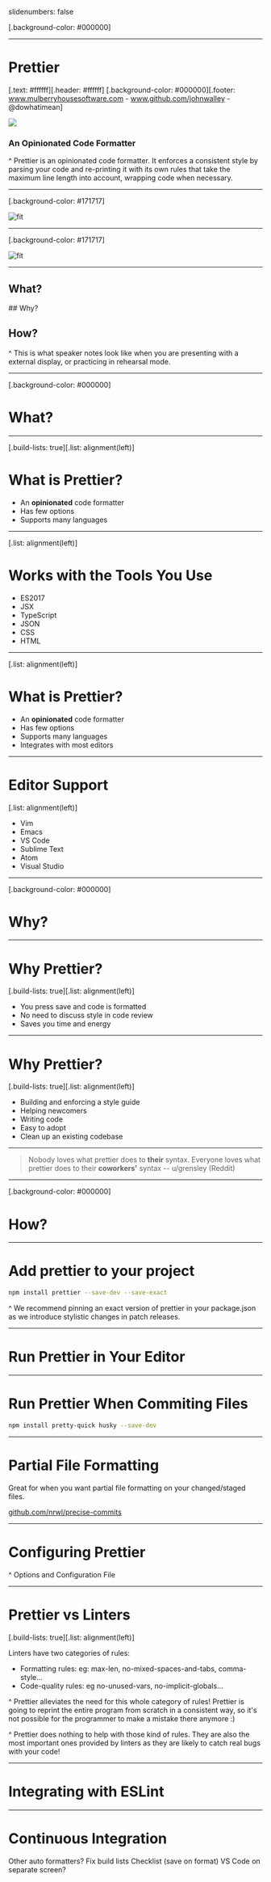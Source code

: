 slidenumbers: false

[.background-color: #000000]

---

# Prettier

[.text: #ffffff][.header: #ffffff]
[.background-color: #000000][.footer: www.mulberryhousesoftware.com - www.github.com/johnwalley - @dowhatimean]

![](title.png)

### An Opinionated Code Formatter

^ Prettier is an opinionated code formatter. It enforces a consistent style by parsing your code and re-printing it with its own rules that take the maximum line length into account, wrapping code when necessary.

---

[.background-color: #171717]

![fit](before.png)

---

[.background-color: #171717]

![fit](after.png)

---

## What?

## Why?

## How?

^ This is what speaker notes look like when you are presenting with a external display, or practicing in rehearsal mode.

---

[.background-color: #000000]

# What?

---

[.build-lists: true][.list: alignment(left)]

# What is Prettier?

- An **opinionated** code formatter
- Has few options
- Supports many languages

---

[.list: alignment(left)]

# Works with the Tools You Use

- ES2017
- JSX
- TypeScript
- JSON
- CSS
- HTML

---

[.list: alignment(left)]

# What is Prettier?

- An **opinionated** code formatter
- Has few options
- Supports many languages
- Integrates with most editors

---

# Editor Support

[.list: alignment(left)]

- Vim
- Emacs
- VS Code
- Sublime Text
- Atom
- Visual Studio

---

[.background-color: #000000]

# Why?

---

# Why Prettier?

[.build-lists: true][.list: alignment(left)]

- You press save and code is formatted
- No need to discuss style in code review
- Saves you time and energy

---

# Why Prettier?

[.build-lists: true][.list: alignment(left)]

- Building and enforcing a style guide
- Helping newcomers
- Writing code
- Easy to adopt
- Clean up an existing codebase

---

> Nobody loves what prettier does to **their** syntax.
> Everyone loves what prettier does to their **coworkers'** syntax
> -- u/grensley (Reddit)

---

[.background-color: #000000]

# How?

---

# Add prettier to your project

```bash
npm install prettier --save-dev --save-exact
```

^ We recommend pinning an exact version of prettier in your package.json as we introduce stylistic changes in patch releases.

---

# Run Prettier in Your Editor

---

# Run Prettier When Commiting Files

```bash
npm install pretty-quick husky --save-dev
```

---

# Partial File Formatting

Great for when you want partial file formatting on your changed/staged files.

[github.com/nrwl/precise-commits](https://github.com/nrwl/precise-commits)

---

# Configuring Prettier

^ Options and Configuration File

---

# Prettier vs Linters

[.build-lists: true][.list: alignment(left)]

Linters have two categories of rules:

- Formatting rules: eg: max-len, no-mixed-spaces-and-tabs, comma-style...
- Code-quality rules: eg no-unused-vars, no-implicit-globals...

^ Prettier alleviates the need for this whole category of rules! Prettier is going to reprint the entire program from scratch in a consistent way, so it's not possible for the programmer to make a mistake there anymore :)

^ Prettier does nothing to help with those kind of rules. They are also the most important ones provided by linters as they are likely to catch real bugs with your code!

---

# Integrating with ESLint

---

# Continuous Integration

Other auto formatters?
Fix build lists
Checklist (save on format)
VS Code on separate screen?

